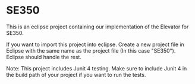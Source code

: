 SE350
=====
This is an eclipse project containing our implementation of the Elevator for SE350.

If you want to import this project into eclipse. Create a new project file in Eclipse
with the same name as the project file (In this case "SE350"). Eclipse should handle
the rest.

Note: This project includes Junit 4 testing. Make sure to include Junit 4 in the build path of
your project if you want to run the tests.
